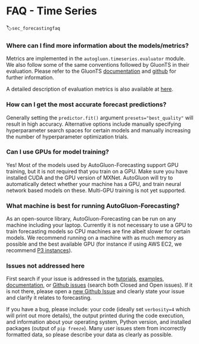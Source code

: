 # FAQ - Time Series
:label:`sec_forecastingfaq`


### Where can I find more information about the models/metrics?

Metrics are implemented in the `autogluon.timeseries.evaluator` module. We also follow some of 
the same conventions followed by GluonTS in their evaluation.
Please refer to
the GluonTS [documentation](https://ts.gluon.ai/api/gluonts/gluonts.html) and 
[github](https://github.com/awslabs/gluon-ts) for further information.

A detailed description of evaluation metrics is also available at 
[here](https://docs.aws.amazon.com/forecast/latest/dg/metrics.html).

### How can I get the most accurate forecast predictions?

Generally setting the `predictor.fit()` argument `presets="best_quality"` will result in high accuracy. 
Alternative options include manually specifying hyperparameter search spaces for certain models and 
manually increasing the number of hyperparameter optimization trials.


### Can I use GPUs for model training?

Yes! Most of the models used by AutoGluon-Forecasting support GPU training, but it is not 
required that you train on a GPU. Make sure you have installed CUDA and the GPU version of MXNet.
AutoGluon will try to automatically detect whether your machine has a GPU, and train
neural network based models on these. Multi-GPU training is not yet supported.


### What machine is best for running AutoGluon-Forecasting?

As an open-source library, AutoGluon-Forecasting can be run on any machine including your laptop. 
Currently it is not necessary to use a GPU to train forecasting models so CPU machines are fine 
albeit slower for certain models. We recommend running on a machine with as much memory as possible 
and the best available GPU (for instance if using AWS EC2, we 
recommend [P3 instances](https://aws.amazon.com/ec2/instance-types/p3/)).


### Issues not addressed here

First search if your issue is addressed in the [tutorials](index.html), 
[examples](https://github.com/awslabs/autogluon/tree/master/examples/forecasting), 
[documentation](../../api/autogluon.predictor.html), or [Github issues](https://github.com/awslabs/autogluon/issues) 
(search both Closed and Open issues). 
If it is not there, please open a [new Github Issue](https://github.com/awslabs/autogluon/issues/new) and 
clearly state your issue and clarify it relates to forecasting. 

If you have a bug, please include: your code (ideally set `verbosity=4` which will print out more details), the 
output printed during the code execution, and information about your operating system, Python version, and 
installed packages (output of `pip freeze`). 
Many user issues stem from incorrectly formatted data, so please describe your data as clearly as possible.
